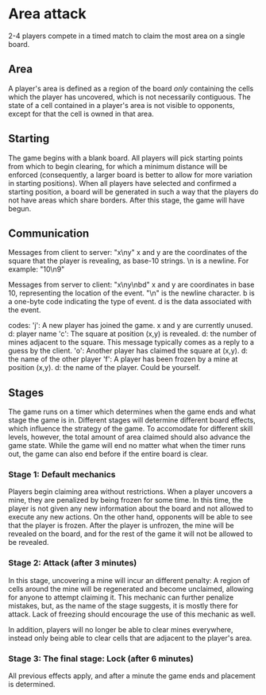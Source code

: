 # Area attack

2-4 players compete in a timed match to claim the most area on a single board. 

## Area

A player's area is defined as a region of the board *only* containing the cells which the player has
uncovered, which is not necessarily contiguous. The state of a cell contained in a player's area is
not visible to opponents, except for that the cell is owned in that area. 

## Starting

The game begins with a blank board. All players will pick starting points from which to begin
clearing, for which a minimum distance will be enforced (consequently, a larger board is better to
allow for more variation in starting positions). When all players have selected and confirmed a
starting position, a board will be generated in such a way that the players do not have areas which
share borders. After this stage, the game will have begun.

## Communication
Messages from client to server:
"x\ny"
x and y are the coordinates of the square that the player is revealing, as base-10 strings. \n is a newline. For example: "10\n9"

Messages from server to client:
"x\ny\nbd"
x and y are coordinates in base 10, representing the location of the event. "\n" is the newline character. b is a one-byte code indicating the type of event. d is the data associated with the event.

codes:
'j':
    A new player has joined the game. x and y are currently unused.
    d: player name
'c':
    The square at position (x,y) is revealed.
    d: the number of mines adjacent to the square.
    This message typically comes as a reply to a guess by the client.
'o':
    Another player has claimed the square at (x,y).
    d: the name of the other player
'f':
    A player has been frozen by a mine at position (x,y).
    d: the name of the player. Could be yourself.
## Stages

The game runs on a timer which determines when the game ends and what stage the game is in.
Different stages will determine different board effects, which influence the strategy of the game.
To accomodate for different skill levels, however, the total amount of area claimed should also
advance the game state.  While the game will end no matter what when the timer runs out, the game
can also end before if the entire board is clear. 

### Stage 1: Default mechanics

Players begin claiming area without restrictions. When a player uncovers a mine, they are penalized
by being frozen for some time. In this time, the player is not given any new information about the
board and not allowed to execute any new actions.  On the other hand, opponents will be able to see
that the player is frozen. After the player is unfrozen, the mine will be revealed on the board, and
for the rest of the game it will not be allowed to be revealed.

### Stage 2: Attack (after 3 minutes)

In this stage, uncovering a mine will incur an different penalty: A region of cells around the mine
will be regenerated and become unclaimed, allowing for anyone to attempt claiming it. This mechanic
can further penalize mistakes, but, as the name of the stage suggests, it is mostly there for
attack. Lack of freezing should encourage the use of this mechanic as well.

In addition, players will no longer be able to clear mines everywhere, instead only being able to
clear cells that are adjacent to the player's area.

### Stage 3: The final stage: Lock (after 6 minutes)

All previous effects apply, and after a minute the game ends and placement is determined. 